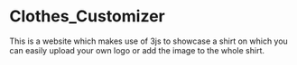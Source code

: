 # Clothes_Customizer
This is a website which makes use of 3js to showcase a shirt on which you can easily upload your own logo or add the image to the whole shirt.
